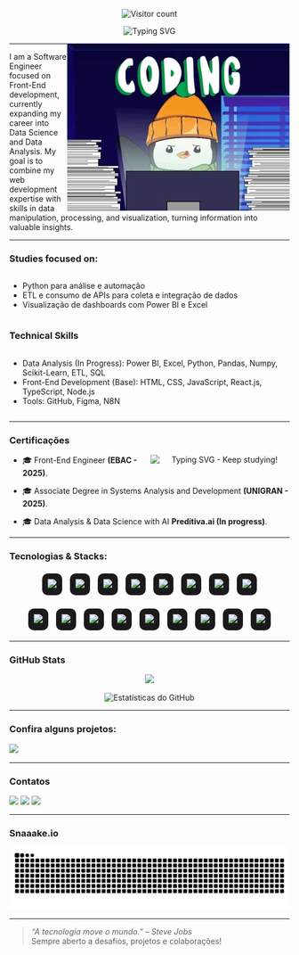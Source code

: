 <!-- CONTADOR DE VISITAS -->
<p align="center">
  <img src="https://profile-counter.deno.dev/Oberon-23/count.svg" alt="Visitor count" />
</p>

<!-- Frase de efeito com digitação -->
<p align="center">
  <img src="https://readme-typing-svg.herokuapp.com?font=Fira+Code&weight=700&size=22&pause=1000&color=EC7C26&center=true&width=435&lines=Bem-vindo+ao+meu+GitHub!" alt="Typing SVG" />
</p>
<img src="./assets/gifs/gato-legal.webp" alt="Animação de um pinguim programando" width="400px" align="right">

---
<!-- Sobre mim -->
<p align="left"> 
I am a Software Engineer focused on Front-End development, currently expanding my career into Data Science and Data Analysis. My goal is to combine my web development expertise with skills in data manipulation, processing, and visualization, turning information into valuable insights.

---
<!-- Estudos -->
### Studies focused on:

<div style="display: flex; flex-direction: column; align-items: flex-start;">
  <ul>
    <li>Python para análise e automação</li>
    <li>ETL e consumo de APIs para coleta e integração de dados</li>
    <li>Visualização de dashboards com Power BI e Excel</li>
  </ul>
</div>

<!-- Habilidades Técnicas -->
### Technical Skills

<div style="display: flex; flex-direction: column; align-items: flex-start;">
  <ul>
    <li>Data Analysis (In Progress): Power BI, Excel, Python, Pandas, Numpy, Scikit-Learn, ETL, SQL</li>
    <li>Front-End Development (Base): HTML, CSS, JavaScript, React.js, TypeScript, Node.js</li>
    <li>Tools: GitHub, Figma, N8N</li>
  </ul>
</div>

---
<!-- Certificações -->
### Certificações

<p align="center"> <img src="https://readme-typing-svg.herokuapp.com?font=Fira+Code&weight=300&size=22&pause=1000&color=EC7C26&center=true&width=350&lines=Keep+studying!" alt="Typing SVG - Keep studying!" align="right" width="250px" />
  
- 🎓  Front-End Engineer <strong>(EBAC - 2025)</strong>.

- 🎓 Associate Degree in Systems Analysis and Development <strong>(UNIGRAN - 2025)</strong>.

- 🎓 Data Analysis & Data Science with AI <strong>Preditiva.ai (In progress)</strong>.

---
<!-- Tecnologias -->
### Tecnologias & Stacks:

<p align="center">
  <!-- Linha 1 -->
  <span style="display:inline-block; margin:5px; padding:10px; background-color:#1a1a1a; border-radius:10px;">
    <img src="https://cdn.jsdelivr.net/gh/devicons/devicon/icons/html5/html5-original.svg" width="50" />
  </span>
  <span style="display:inline-block; margin:5px; padding:10px; background-color:#1a1a1a; border-radius:10px;">
    <img src="https://cdn.jsdelivr.net/gh/devicons/devicon/icons/css3/css3-original.svg" width="50" />
  </span>
  <span style="display:inline-block; margin:5px; padding:10px; background-color:#1a1a1a; border-radius:10px;">
    <img src="https://cdn.jsdelivr.net/gh/devicons/devicon/icons/sass/sass-original.svg" width="50" />
  </span>
  <span style="display:inline-block; margin:5px; padding:10px; background-color:#1a1a1a; border-radius:10px;">
    <img src="https://cdn.jsdelivr.net/gh/devicons/devicon/icons/javascript/javascript-original.svg" width="50" />
  </span>
  <span style="display:inline-block; margin:5px; padding:10px; background-color:#1a1a1a; border-radius:10px;">
    <img src="https://cdn.jsdelivr.net/gh/devicons/devicon/icons/typescript/typescript-original.svg" width="50" />
  </span>
  <span style="display:inline-block; margin:5px; padding:10px; background-color:#1a1a1a; border-radius:10px;">
    <img src="https://cdn.jsdelivr.net/gh/devicons/devicon/icons/react/react-original.svg" width="50" />
  </span>
  <span style="display:inline-block; margin:5px; padding:10px; background-color:#1a1a1a; border-radius:10px;">
    <img src="https://cdn.jsdelivr.net/gh/devicons/devicon/icons/bootstrap/bootstrap-original-wordmark.svg" width="50" />
  </span>
  <span style="display:inline-block; margin:5px; padding:10px; background-color:#1a1a1a; border-radius:10px;">
    <img src="https://raw.githubusercontent.com/styled-components/brand/master/styled-components.png" width="50" />
  </span>
</p>

<p align="center">
  <!-- Linha 2 -->
  <span style="display:inline-block; margin:5px; padding:10px; background-color:#1a1a1a; border-radius:10px;">
    <img src="https://cdn.jsdelivr.net/gh/devicons/devicon/icons/nodejs/nodejs-original.svg" width="50" />
  </span>
  <span style="display:inline-block; margin:5px; padding:10px; background-color:#1a1a1a; border-radius:10px;">
    <img src="https://cdn.jsdelivr.net/gh/devicons/devicon/icons/figma/figma-original.svg" width="50" />
  </span>
  <span style="display:inline-block; margin:5px; padding:10px; background-color:#1a1a1a; border-radius:10px;">
    <img src="https://upload.wikimedia.org/wikipedia/commons/thumb/3/3f/Git_icon.svg/1024px-Git_icon.svg.png" width="50" />
  </span>
  <span style="display:inline-block; margin:5px; padding:10px; background-color:#1a1a1a; border-radius:10px;">
    <img src="https://img.icons8.com/?size=100&id=12598&format=png&color=FFFFFF" width="50" />
  </span>
  <span style="display:inline-block; margin:5px; padding:10px; background-color:#1a1a1a; border-radius:10px;">
    <img src="https://cdn.brandfetch.io/id7gN4JouK/w/260/h/260/theme/white/icon.png?c=1bxid64Mup7aczewSAYMX&t=1751031787055" width="50" />
  </span>
  <span style="display:inline-block; margin:5px; padding:10px; background-color:#1a1a1a; border-radius:10px;">
    <img src="https://cdn.jsdelivr.net/gh/devicons/devicon/icons/python/python-original.svg" width="50" />
  </span>
  <span style="display:inline-block; margin:5px; padding:10px; background-color:#1a1a1a; border-radius:10px;">
    <img src="https://cdn.jsdelivr.net/gh/devicons/devicon/icons/numpy/numpy-original.svg" width="50" />
  </span>
  <span style="display:inline-block; margin:5px; padding:10px; background-color:#1a1a1a; border-radius:10px;">
    <img src="https://cdn.jsdelivr.net/gh/devicons/devicon/icons/pandas/pandas-original.svg" width="50" />
  </span>
  <span style="display:inline-block; margin:5px; padding:10px; background-color:#1a1a1a; border-radius:10px;">
    <img src="https://cdn.jsdelivr.net/gh/devicons/devicon@latest/icons/azuresqldatabase/azuresqldatabase-original.svg" width="50" />
  </span>
</p>

---
<!-- GitHubStats -->
### GitHub Stats

<p align="center">
  
  <!-- Top Languages -->
  <img src="https://github-readme-stats.vercel.app/api/top-langs/?username=Oberon-23&layout=compact&theme=dark&title_color=EC7C26&text_color=EC7C26&icon_color=EC7C26"/>
 </p>

 <p align="center">
  <img src="https://github-readme-stats.vercel.app/api?username=Oberon-23&theme=dark&show_icons=true&hide_border=true&count_private=true&title_color=EC7C26&text_color=EC7C26&icon_color=EC7C26&v=3" alt="Estatísticas do GitHub" />
</p>

---

### Confira alguns projetos:

<div> 
  <a href="https://vercel.com/oberon-23s-projects" target="_blank">
    <img src="https://img.shields.io/badge/-Meus%20Projetos%20na%20Vercel-000000?style=for-the-badge&logo=vercel&logoColor=white">
  </a>
</div>

---

### Contatos

<div> 
  <a href="https://www.linkedin.com/in/brenosilvarangel/" target="_blank"><img src="https://img.shields.io/badge/-LinkedIn-%230077B5?style=for-the-badge&logo=linkedin&logoColor=white" target="_blank"></a>
  <a href="mailto:brenoosbr@outlook.com"><img src="https://img.shields.io/badge/-Gmail-%23333?style=for-the-badge&logo=gmail&logoColor=white" target="_blank""></a>
  <a href="https://www.instagram.com/breno.sbr/" target="_blank"><img src="https://img.shields.io/badge/-Instagram-%23E4405F?style=for-the-badge&logo=instagram&logoColor=white" target="_blank"></a>
</div>

---

### Snaaake.io

<p align="center">
  <img src="https://raw.githubusercontent.com/Oberon-23/Oberon-23/output/github-contribution-grid-snake-dark.svg" alt="Snake animation" />
</p>

---

> _“A tecnologia move o mundo.” – Steve Jobs_  
> Sempre aberto a desafios, projetos e colaborações!



